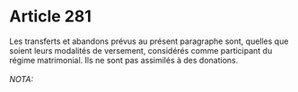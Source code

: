 # Article 281

Les transferts et abandons prévus au présent paragraphe sont, quelles que soient leurs modalités de versement, considérés comme participant du régime matrimonial. Ils ne sont pas assimilés à des donations.<br/><br/><i>NOTA:</i>